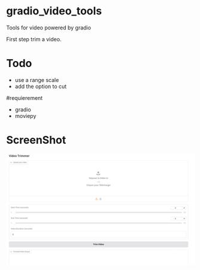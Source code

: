 # gradio_video_tools
Tools for video powered by gradio

First step trim a video. 

# Todo 
 * use a range scale
 * add the option to cut 

#requierement 

* gradio 
* moviepy

# ScreenShot 

![ScreenShot]( gradiovideotools.png "ScreenShot" ) 
